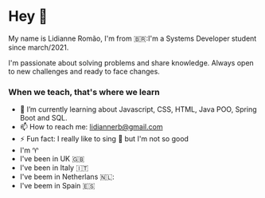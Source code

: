# Hey 👋

My name is Lidianne Romão, I'm from 🇧🇷:I'm a Systems Developer student since march/2021.

I'm passionate about solving problems and share knowledge. Always open to new challenges and ready to face changes.

### When we teach, that's where we learn

- 🌱 I’m currently learning about Javascript, CSS, HTML, Java POO, Spring Boot and SQL.
- 📫 How to reach me: lidiannerb@gmail.com
- ⚡ Fun fact: I really like to sing 🎤 but I'm not so good
- I'm ♈
- I've been in UK 🇬🇧
- I've been in Italy 🇮🇹
- I've beem in Netherlans 🇳🇱:
- I've beem in Spain 🇪🇸

